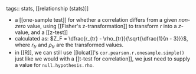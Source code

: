 tags:: stats, [[relationship (stats)]]

- a [[one-sample test]] for whether a correlation differs from a given *non-zero* value, using [[Fisher's z-transformation]] to transform $r$ into a $z$-value, and a [[z-test]]
- calculated as: $Z_F = \dfrac{r_{tr} - \rho_{tr}}{\sqrt{\dfrac{1}{n - 3}}}$, where $r_{tr}$ and $\rho_{tr}$ are the transformed values.
- in [[R]], we can still use [[lolcat]]'s `cor.pearson.r.onesample.simple()` just like we would with a [[t-test for correlation]], we just need to supply a value for `null.hypothesis.rho`.